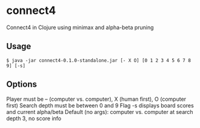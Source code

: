 # connect4

Connect4 in Clojure using minimax and alpha-beta pruning

## Usage

    $ java -jar connect4-0.1.0-standalone.jar [- X O] [0 1 2 3 4 5 6 7 8 9] [-s]

## Options

Player must be – (computer vs. computer), X (human first), O (computer first)
Search depth must be between 0 and 9
Flag -s displays board scores and current alpha/beta
Default (no args): computer vs. computer at search depth 3, no score info

